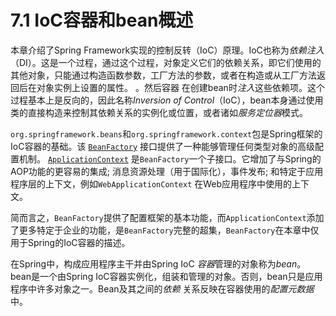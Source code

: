 # 7.1 IoC容器和bean概述

本章介绍了Spring Framework实现的控制反转（IoC）原理。IoC也称为*依赖注入*（DI）。这是一个过程，通过这个过程，对象定义它们的依赖关系，即它们使用的其他对象，只能通过构造函数参数，工厂方法的参数，或者在构造或从工厂方法返回后在对象实例上设置的属性。 。然后容器 在创建bean时*注入*这些依赖项。这个过程基本上是反向的，因此名称*Inversion of Control*（IoC），bean本身通过使用类的直接构造来控制其依赖关系的实例化或位置，或者诸如*服务定位器*模式。

`org.springframework.beans`和`org.springframework.context`包是Spring框架的IoC容器的基础。该 [`BeanFactory`](https://docs.spring.io/spring-framework/docs/4.3.24.RELEASE/javadoc-api/org/springframework/beans/factory/BeanFactory.html) 接口提供了一种能够管理任何类型对象的高级配置机制。 [`ApplicationContext`](https://docs.spring.io/spring-framework/docs/4.3.24.RELEASE/javadoc-api/org/springframework/context/ApplicationContext.html) 是`BeanFactory`一个子接口。它增加了与Spring的AOP功能的更容易的集成; 消息资源处理（用于国际化），事件发布; 和特定于应用程序层的上下文，例如`WebApplicationContext` 在Web应用程序中使用的上下文。

简而言之，`BeanFactory`提供了配置框架的基本功能，而`ApplicationContext`添加了更多特定于企业的功能，是`BeanFactory`完整的超集，`BeanFactory`在本章中仅用于Spring的IoC容器的描述。

在Spring中，构成应用程序主干并由Spring IoC *容器*管理的对象称为*bean*。bean是一个由Spring IoC容器实例化，组装和管理的对象。否则，bean只是应用程序中许多对象之一。Bean及其之间的*依赖* 关系反映在容器使用的*配置元数据*中。